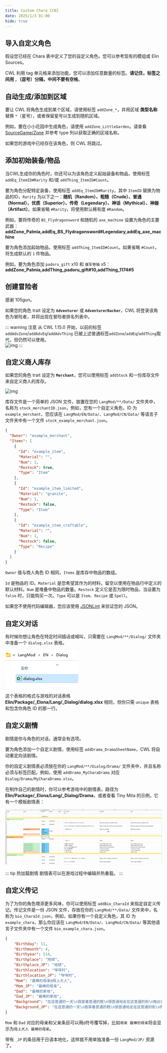 ```yaml
---
title: Custom Chara [CN]
date: 2025/1/3 01:00
hide: true
---
```


## 导入自定义角色

假设您已经在 Chara 表中定义了您的自定义角色。您可以参考现有的模组或 Elin Sources。
<LinkCard t="SourceChara" u="https://docs.google.com/spreadsheets/d/1CJqsXFF2FLlpPz710oCpNFYF4W_5yoVn" />

CWL 利用 tag 单元格来添加功能，您可以添加任意数量的标签。**请记住，标签之间用 `,`（逗号）分隔，中间不要有空格**。

## 自动生成/添加到区域

要让 CWL 将角色生成到某个区域，请使用标签 `addZone_*`，并用区域 **类型名称** 替换 `*`（星号），或者保留星号以生成到随机区域。

例如，要在小小花园中生成角色，请使用 `addZone_LittleGarden`。请查看 [SourceGame/Zone](https://docs.google.com/spreadsheets/d/16-LkHtVqjuN9U0rripjBn-nYwyqqSGg_) 并参考 type 列以获取正确的区域名称。

如果您的游戏中已经存在该角色，则 CWL 将跳过。

## 添加初始装备/物品

当CWL生成你的角色时，你还可以为该角色定义起始装备和物品，使用标签 `addEq_ItemID#Rarity` 和/或 `addThing_ItemID#Count`。

要为角色分配特定装备，使用标签 `addEq_ItemID#Rarity`，其中 `ItemID` 替换为物品的ID，`Rarity` 为以下之一：**随机（Random）、粗糙（Crude）、普通（Normal）、优质（Superior）、传奇（Legendary）、神话（Mythical）、神器（Artifact）**。如果省略 `#Rarity`，将使用默认稀有度 `#Random`。

例如，要将传奇的 `BS_Flydragonsword` 和随机的 `axe_machine` 设置为角色的主要武器：
**addZone_Palmia,addEq_BS_Flydragonsword#Legendary,addEq_axe_machine**

要为角色添加起始物品，使用标签 `addThing_ItemID#Count`。如果省略 `#Count`，将生成默认的 `1` 件物品。

例如，要为角色添加 `padoru_gift` x10 和 `援军卷轴` x5：
**addZone_Palmia,addThing_padoru_gift#10,addThing_1174#5**

## 创建冒险者

感谢 105gun。

如果您的角色 trait 设定为 **`Adventurer`** 或 **`AdventurerBacker`**，CWL 将登录该角色为冒险者，并将出现在冒险者排名列表中。

::: warning 注意
从 CWL 1.15.0 开始，以前的标签 `addAdvZone`/`addAdvEq`/`addAdvThing` 已被上述普通标签`addZone`/`addEq`/`addThing`取代，但仍然可以使用。  
![img](https://i.postimg.cc/SN93258B/image.png)
:::

## 自定义商人库存

如果您的角色 trait 设定为 **`Merchant`**，您可以使用标签 `addStock` 和一份库存文件来自定义商人的库存。

![img](https://i.postimg.cc/59gzM54K/image.png)

库存文件是一个简单的 JSON 文件，放置在您的 `LangMod/**/Data/` 文件夹中，名称为 `stock_merchantID.json`，例如，您有一个自定义角色，ID 为 `example_merchant`，您应该在 `LangMod/EN/Data/`、`LangMod/CN/Data/` 等语言子文件夹中有一个文件 `stock_example_merchant.json`。
```json
{
  "Owner": "example_merchant",
  "Items": [
    {
      "Id": "example_item",
      "Material": "",
      "Num": 1,
      "Restock": true,
      "Type": "Item"
    },
    {
      "Id": "example_item_limited",
      "Material": "granite",
      "Num": 1,
      "Restock": false,
      "Type": "Item"
    },
    {
      "Id": "example_item_craftable",
      "Material": "",
      "Num": 1,
      "Restock": false,
      "Type": "Recipe"
    }
  ]
}
```

`Owner` 值与商人角色 ID 相同，`Items` 是库存中物品的数组。

`Id` 是物品的 ID。`Material` 是您希望其作为的材料，留空以使用在物品行中定义的默认材料。`Num` 是堆叠中物品的数量。`Restock` 定义它是否为限时物品，当设置为 `false` 时，只能购买一次。`Type` 可以是 `Item`、`Recipe` 或 `Spell`。

如果您不使用代码编辑器，您应该使用 [JSONLint](https://jsonlint.com/) 来验证您的 JSON。

## 自定义对话

有时候你想让角色在特定时间插话或喊叫，只需要在 `LangMod/**/Dialog/` 文件夹中准备一个 `dialog.xlsx` 表格。

![img](./assets/dialog.png)

这个表格的格式与游戏的对话表格 **Elin/Package/_Elona/Lang/_Dialog/dialog.xlsx** 相同，但你只需 `unique` 表格和包含你角色 ID 的那一行。

## 自定义剧情

剧情是你与角色的对话，通常会有选项。

要为角色添加一个自定义剧情，使用标签 `addDrama_DramaSheetName`，CWL 将自动重定向该剧情。

你的自定义剧情表必须放在你的 `LangMod/**/Dialog/Drama/` 文件夹中，并且名称必须与标签匹配。例如，使用 `addDrama_MyCharaDrama` 对应 `Dialog/Drama/MyCharaDrama.xlsx`。

在制作自己的剧情时，你可以参考游戏中的剧情表，路径为 **Elin/Package/_Elona/Lang/_Dialog/Drama**，或者查看 Tiny Mita 的示例，它有一个模板剧情表：

<LinkCard t="CWL Example: Tiny Mita" u="https://steamcommunity.com/sharedfiles/filedetails/?id=3396774199" />

![img](./assets/drama.png)

::: tip 热加载剧情
剧情表可以在游戏过程中编辑并热重载。
:::

## 自定义传记

为了为你的角色增添更多风味，你可以使用标签 `addBio_CharaId` 来指定自定义传记。传记文件是一份 JSON 文件，存放在你的 `LangMod/**/Data/` 文件夹中，名称为 `bio_CharaId.json`，例如，如果你有一个自定义角色，其 ID 为 `example_chara`，那么你应该在 `LangMod/EN/Data/`、`LangMod/CN/Data/` 等其他语言子文件夹中有一个文件 `bio_example_chara.json`。
```json
{
    "Birthday": 11,
    "Birthmonth": 4,
    "Birthyear": 514,
    "Birthplace": "地球",
    "Birthplace_JP": "地球",
    "Birthlocation": "咩咩村",
    "Birthlocation_JP": "咩咩村",
    "Mom": "最棒的母亲@母上大人",
    "Mom_JP": "最棒的母亲",
    "Dad": "最棒的爹地",
    "Dad_JP": "最棒的爹地",
    "Background": "在这普通的一天\n我穿着普通的鞋\n很普通地走在这普通的街\n掏出普通的耳机\n找点普通的感觉\n来一首我最爱的普通音乐\n普通的disco我们普通的摇",
    "Background_JP": "在这普通的一天\n我穿着普通的鞋\n很普通地走在这普通的街\n掏出普通的耳机\n找点普通的感觉\n来一首我最爱的普通音乐\n普通的disco我们普通的摇"
}
```

`Mom` 和 `Dad` 对应的母亲和父亲条目可以用`@`符号覆写掉，比如`母亲 最棒的母亲`将会显示为`母上大人 最棒的母亲`。

带有 `_JP` 的条目用于日语本地化，这样就不用单独准备一份 `LangMod/JP/` 资源了。